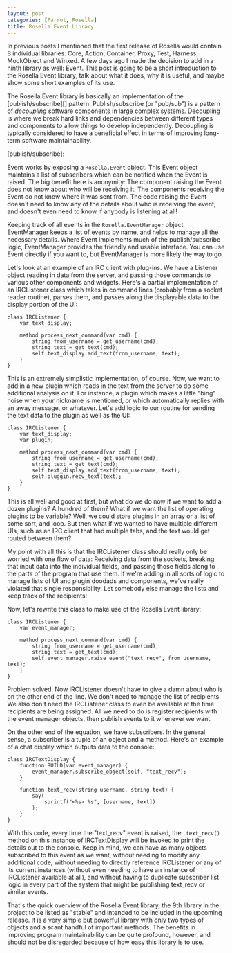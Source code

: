 ```yaml
---
layout: post
categories: [Parrot, Rosella]
title: Rosella Event Library
---
```


In previous posts I mentioned that the first release of Rosella would contain
8 individual libraries: Core, Action, Container, Proxy, Test, Harness,
MockObject and Winxed. A few days ago I made the decision to add in a ninth
library as well: Event. This post is going to be a short introduction to the
Rosella Event library, talk about what it does, why it is useful, and maybe
show some short examples of its use.

The Rosella Event library is basically an implementation of the
[publish/subscribe][] pattern. Publish/subscribe (or "pub/sub") is a pattern
of *decoupling* software components in large complex systems. Decoupling is
where we break hard links and dependencies between different types and
components to allow things to develop independently. Decoupling is typically
considered to have a beneficial effect in terms of improving long-term
software maintainability.

[publish/subscribe]:

Event works by exposing a `Rosella.Event` object. This Event object maintains
a list of subscribers which can be notified when the Event is raised. The big
benefit here is anonymity: The component raising the Event does not know
about who will be receiving it. The components receiving the Event do not know
where it was sent from. The code raising the Event doesn't need to know any of
the details about who is receiving the event, and doesn't even need to know
if anybody is listening at all!

Keeping track of all events in the `Rosella.EventManager` object. EventManager
keeps a list of events by name, and helps to manage all the necessary details.
Where Event implements much of the publish/subscribe logic, EventManager
provides the friendly and usable interface. You can use Event directly if you
want to, but EventManager is more likely the way to go.

Let's look at an example of an IRC client with plug-ins. We have a Listener
object reading in data from the server, and passing those commands to various
other components and widgets. Here's a partial implementation of an
IRCListener class which takes in command lines (probably from a socket reader
routine), parses them, and passes along the displayable data to the display
portion of the UI:

    class IRCListener {
        var text_display;

        method process_next_command(var cmd) {
            string from_username = get_username(cmd);
            string text = get_text(cmd);
            self.text_display.add_text(from_username, text);
        }
    }

This is an extremely simplistic implementation, of course. Now, we want to add
in a new plugin which reads in the text from the server to do some additional
analysis on it. For instance, a plugin which makes a little "bing" noise when
your nickname is mentioned, or which automatically replies with an away
message, or whatever. Let's add logic to our routine for sending the text
data to the plugin as well as the UI:

    class IRCListener {
        var text_display;
        var plugin;

        method process_next_command(var cmd) {
            string from_username = get_username(cmd);
            string text = get_text(cmd);
            self.text_display.add_text(from_username, text);
            self.pluggin.recv_text(text);
        }
    }

This is all well and good at first, but what do we do now if we want to add
a dozen plugins? A hundred of them? What if we want the list of operating
plugins to be variable? Well, we could store plugins in an array or a list of
some sort, and loop. But then what if we wanted to have multiple different
UIs, such as an IRC client that had multiple tabs, and the text would get
routed between them?

My point with all this is that the IRCListener class should really only be
worried with one flow of data: Receiving data from the sockets, breaking that
input data into the individual fields, and passing those fields along to
the parts of the program that use them. If we're adding in all sorts of logic
to manage lists of UI and plugin doodads and components, we've really violated
that single responsibility. Let somebody else manage the lists and keep track
of the recipients!

Now, let's rewrite this class to make use of the Rosella Event library:

    class IRCListener {
        var event_manager;

        method process_next_command(var cmd) {
            string from_username = get_username(cmd);
            string text = get_text(cmd);
            self.event_manager.raise_event("text_recv", from_username, text);
        }
    }

Problem solved. Now IRCListener doesn't have to give a damn about who is on
the other end of the line. We don't need to manage the list of recipients. We
also don't need the IRCListener class to even be available at the time
recipients are being assigned. All we need to do is register recipients with
the event manager objects, then publish events to it whenever we want.

On the other end of the equation, we have subscribers. In the general sense,
a subscriber is a tuple of an object and a method. Here's an example of a chat
display which outputs data to the console:

    class IRCTextDisplay {
        function BUILD(var event_manager) {
            event_manager.subscribe_object(self, "text_recv");
        }

        function text_recv(string username, string text) {
            say(
                sprintf("<%s> %s", [username, text])
            );
        }
    }

With this code, every time the "text_recv" event is raised, the
`.text_recv()` method on this instance of IRCTextDisplay will be invoked to
print the details out to the console. Keep in mind, we can have as many
objects subscribed to this event as we want, without needing to modify any
additional code, without needing to directly reference IRCListener or any of
its current instances (without even needing to have an instance of IRCListener
available at all), and without having to duplicate subscriber list logic in
every part of the system that might be publishing text_recv or similar events.

That's the quick overview of the Rosella Event library, the 9th library in
the project to be listed as "stable" and intended to be included in the
upcoming release. It is a very simple but powerful library with only two
types of objects and a scant handful of important methods. The benefits in
improving program maintainability can be quite profound, however, and should
not be disregarded because of how easy this library is to use.
